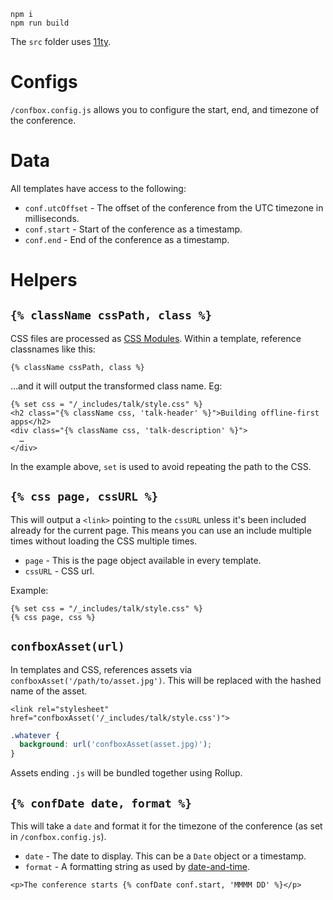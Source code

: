 ```
npm i
npm run build
```

The `src` folder uses [11ty](https://www.11ty.io).

# Configs

`/confbox.config.js` allows you to configure the start, end, and timezone of the conference.

# Data

All templates have access to the following:

- `conf.utcOffset` - The offset of the conference from the UTC timezone in milliseconds.
- `conf.start` - Start of the conference as a timestamp.
- `conf.end` - End of the conference as a timestamp.

# Helpers

## `{% className cssPath, class %}`

CSS files are processed as [CSS Modules](https://github.com/css-modules/css-modules). Within a template, reference classnames like this:

```njk
{% className cssPath, class %}
```

…and it will output the transformed class name. Eg:

```njk
{% set css = "/_includes/talk/style.css" %}
<h2 class="{% className css, 'talk-header' %}">Building offline-first apps</h2>
<div class="{% className css, 'talk-description' %}">
  …
</div>
```

In the example above, `set` is used to avoid repeating the path to the CSS.

## `{% css page, cssURL %}`

This will output a `<link>` pointing to the `cssURL` unless it's been included already for the current page. This means you can use an include multiple times without loading the CSS multiple times.

- `page` - This is the page object available in every template.
- `cssURL` - CSS url.

Example:

```njk
{% set css = "/_includes/talk/style.css" %}
{% css page, css %}
```

## `confboxAsset(url)`

In templates and CSS, references assets via `confboxAsset('/path/to/asset.jpg')`. This will be replaced with the hashed name of the asset.

```njk
<link rel="stylesheet" href="confboxAsset('/_includes/talk/style.css')">
```

```css
.whatever {
  background: url('confboxAsset(asset.jpg)');
}
```

Assets ending `.js` will be bundled together using Rollup.

## `{% confDate date, format %}`

This will take a `date` and format it for the timezone of the conference (as set in `/confbox.config.js`).

- `date` - The date to display. This can be a `Date` object or a timestamp.
- `format` - A formatting string as used by [date-and-time](https://www.npmjs.com/package/date-and-time#formatdateobj-formatstring-utc).

```njk
<p>The conference starts {% confDate conf.start, 'MMMM DD' %}</p>
```

